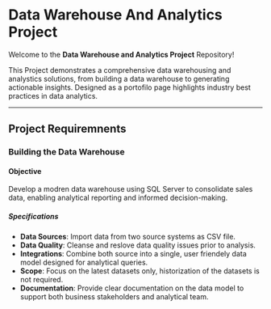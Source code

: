 # Data Warehouse And Analytics Project 

Welcome to the ****Data Warehouse and Analytics Project**** Repository!

This Project demonstrates a comprehensive data warehousing and analystics solutions, from building a data warehouse to generating actionable insights. Designed as a portofilo page highlights industry best practices in data analytics.

---

## Project Requiremnents

### Building the Data Warehouse

#### **Objective** 
Develop a modren data warehouse using SQL Server to consolidate sales data, enabling analytical reporting and informed decision-making. 

##### **Specifications** 
- **Data Sources**: Import data from two source systems as CSV file.
- **Data Quality**: Cleanse and reslove data quality issues prior to analysis.
- **Integrations**: Combine both source into a single, user friendely data model designed for analytical queries.
- **Scope**: Focus on the latest datasets only, historization of the datasets is not required.
- **Documentation**: Provide clear documentation on the data model to support both business stakeholders and analytical team.
